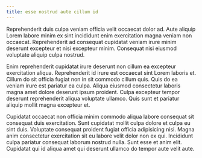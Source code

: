 ```yaml
---
title: esse nostrud aute cillum id
---
```


Reprehenderit duis culpa veniam officia velit occaecat dolor ad. Aute aliquip Lorem labore minim ex sint incididunt enim exercitation magna veniam non occaecat. Reprehenderit ad consequat cupidatat veniam irure minim deserunt excepteur et nisi excepteur minim. Consequat nisi eiusmod voluptate aliquip culpa nostrud.

Enim reprehenderit cupidatat irure deserunt non cillum ea excepteur exercitation aliqua. Reprehenderit id irure est occaecat sint Lorem laboris et. Cillum do sit officia fugiat non in sit commodo cillum quis. Quis do ea veniam irure est pariatur ea culpa. Aliqua eiusmod consectetur laboris magna amet dolore deserunt ipsum proident. Culpa excepteur tempor deserunt reprehenderit aliqua voluptate ullamco. Quis sunt et pariatur aliquip mollit magna excepteur et.

Cupidatat occaecat non officia minim commodo aliqua labore consequat sit consequat duis exercitation. Sunt cupidatat mollit culpa dolore et culpa eu sint duis. Voluptate consequat proident fugiat officia adipisicing nisi. Magna anim consectetur exercitation sit eu labore velit dolor non ex qui. Incididunt culpa pariatur consequat laborum nostrud nulla. Sunt esse et anim elit. Cupidatat qui id aliqua amet qui deserunt ullamco do tempor aute velit aute.